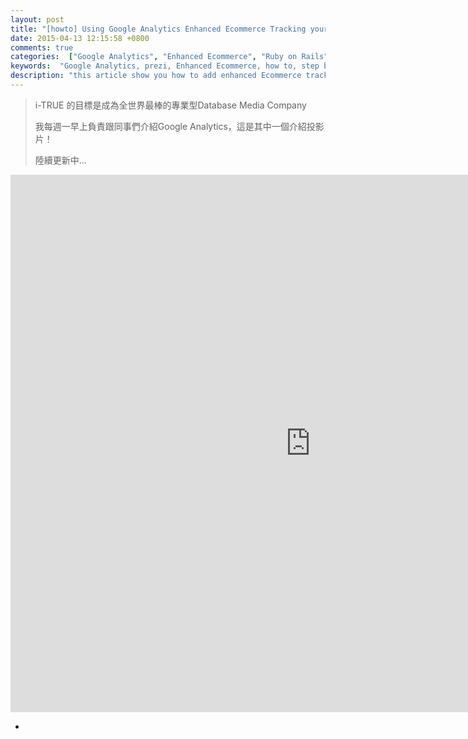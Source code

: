 ```yaml
---
layout: post
title: "[howto] Using Google Analytics Enhanced Ecommerce Tracking your awesome website via Ruby on Rails 如何在Ruby on Rails使用Google Analytics 進階電子商務追蹤"
date: 2015-04-13 12:15:58 +0800
comments: true
categories:  ["Google Analytics", "Enhanced Ecommerce", "Ruby on Rails"]
keywords:  "Google Analytics, prezi, Enhanced Ecommerce, how to, step by step, Ruby on Rails"
description: "this article show you how to add enhanced Ecommerce tracking code use Ruby on Rails as an example"
---
```


> i-TRUE 的目標是成為全世界最棒的專業型Database Media Company
> 
> 我每週一早上負責跟同事們介紹Google Analytics，這是其中一個介紹投影片！
> 
> 陸續更新中...


<iframe id="iframe_container" frameborder="0" webkitallowfullscreen="" mozallowfullscreen="" allowfullscreen="" width="960" height="860" src="https://prezi.com/embed/w0azjc2vz3tf/?bgcolor=ffffff&amp;lock_to_path=0&amp;autoplay=0&amp;autohide_ctrls=0#"></iframe>


-
